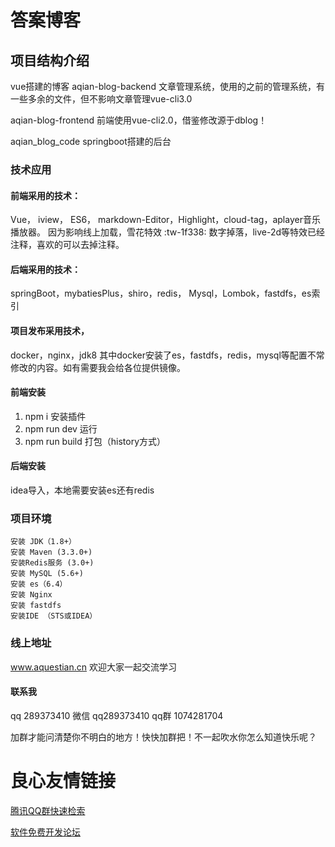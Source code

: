 # 答案博客
 
     
          
          
          
          
          
          
          
     
 

## 项目结构介绍
vue搭建的博客
aqian-blog-backend 文章管理系统，使用的之前的管理系统，有一些多余的文件，但不影响文章管理vue-cli3.0

aqian-blog-frontend 前端使用vue-cli2.0，借鉴修改源于dblog！

aqian_blog_code springboot搭建的后台

### 技术应用
 #### 前端采用的技术：
   Vue， iview， ES6， markdown-Editor，Highlight，cloud-tag，aplayer音乐播放器。
   因为影响线上加载，雪花特效 :tw-1f338: 数字掉落，live-2d等特效已经注释，喜欢的可以去掉注释。
 #### 后端采用的技术：
   springBoot，mybatiesPlus，shiro，redis， Mysql，Lombok，fastdfs，es索引
 #### 项目发布采用技术，
   docker，nginx，jdk8
   其中docker安装了es，fastdfs，redis，mysql等配置不常修改的内容。如有需要我会给各位提供镜像。

#### 前端安装

1.  npm i 安装插件
2.  npm run dev 运行
3.  npm run build 打包（history方式）

#### 后端安装
idea导入，本地需要安装es还有redis

### 项目环境
    安装 JDK（1.8+）
    安装 Maven (3.3.0+)
    安装Redis服务 (3.0+)
    安装 MySQL (5.6+)
    安装 es（6.4）
    安装 Nginx
    安装 fastdfs
    安装IDE （STS或IDEA）

### 线上地址
www.aquestian.cn  欢迎大家一起交流学习

#### 联系我
qq 289373410 
微信 qq289373410
qq群 1074281704

加群才能问清楚你不明白的地方！快快加群把！不一起吹水你怎么知道快乐呢？



 # 良心友情链接

[腾讯QQ群快速检索](http://u.720life.cn/s/8cf73f7c)

[软件免费开发论坛](http://u.720life.cn/s/bbb01dc0)